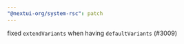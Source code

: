 ```yaml
---
"@nextui-org/system-rsc": patch
---
```


fixed `extendVariants` when having `defaultVariants` (#3009)
